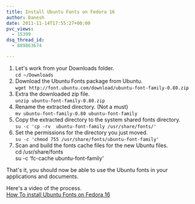 ```yaml
---
title: Install Ubuntu Fonts on Fedora 16
author: Danesh
date: 2011-11-14T17:55:27+00:00
pvc_views:
  - 15399
dsq_thread_id:
  - 889863674

---
```

1. Let's work from your Downloads folder.  
`cd ~/Downloads`  
2. Download the Ubuntu Fonts package from Ubuntu.  
`wget http://font.ubuntu.com/download/ubuntu-font-family-0.80.zip`  
3. Extra the downloaded zip file.  
`unzip ubuntu-font-family-0.80.zip`  
4. Rename the extracted directory. (Not a must)  
`mv ubuntu-font-family-0.80 ubuntu-font-family`  
5. Copy the extracted directory to the system shared fonts directory.  
`su -c 'cp -rv  ubuntu-font-family /usr/share/fonts/'`  
6. Set the permissions for the directory you just moved.  
`su -c 'chmod 755 /usr/share/fonts/ubuntu-font-family'`  
7. Scan and build the fonts cache files for the new Ubuntu files.  
cd /usr/share/fonts  
su -c &#8216;fc-cache ubuntu-font-family'

That's it, you should now be able to use the Ubuntu fonts in your applications and documents. 

Here's a video of the process.  
[How To install Ubuntu Fonts on Fedora 16][1]

 [1]: http://www.youtube.com/watch?v=-OYU7AZ09JE